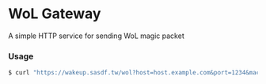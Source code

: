 # WoL Gateway

A simple HTTP service for sending WoL magic packet

### Usage

```bash
$ curl "https://wakeup.sasdf.tw/wol?host=host.example.com&port=1234&mac=ab:cd:de:ad:be:ef"
```
